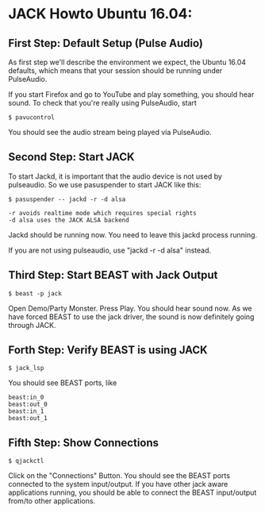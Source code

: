 JACK Howto Ubuntu 16.04:
========================

## First Step: Default Setup (Pulse Audio)

As first step we'll describe the environment we expect, the Ubuntu 16.04
defaults, which means that your session should be running under PulseAudio.

If you start Firefox and go to YouTube and play something, you should hear
sound.  To check that you're really using PulseAudio, start

    $ pavucontrol

You should see the audio stream being played via PulseAudio.

## Second Step: Start JACK

To start Jackd, it is important that the audio device is not used by
pulseaudio. So we use pasuspender to start JACK like this:

    $ pasuspender -- jackd -r -d alsa

    -r avoids realtime mode which requires special rights
    -d alsa uses the JACK ALSA backend

Jackd should be running now. You need to leave this jackd process running.

If you are not using pulseaudio, use "jackd -r -d alsa" instead.

## Third Step: Start BEAST with Jack Output

    $ beast -p jack

Open Demo/Party Monster. Press Play. You should hear sound now. As we have
forced BEAST to use the jack driver, the sound is now definitely going through
JACK.

## Forth Step: Verify BEAST is using JACK

    $ jack_lsp

You should see BEAST ports, like

    beast:in_0
    beast:out_0
    beast:in_1
    beast:out_1

## Fifth Step: Show Connections

    $ qjackctl

Click on the "Connections" Button. You should see the BEAST ports connected to
the system input/output. If you have other jack aware applications running, you
should be able to connect the BEAST input/output from/to other applications.
